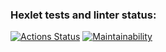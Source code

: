 ### Hexlet tests and linter status:
[![Actions Status](https://github.com/AllegroGH/frontend-project-44/workflows/hexlet-check/badge.svg)](https://github.com/AllegroGH/frontend-project-44/actions)
[![Maintainability](https://api.codeclimate.com/v1/badges/6c7d4064a21c6070672c/maintainability)](https://codeclimate.com/github/AllegroGH/frontend-project-44/maintainability)
